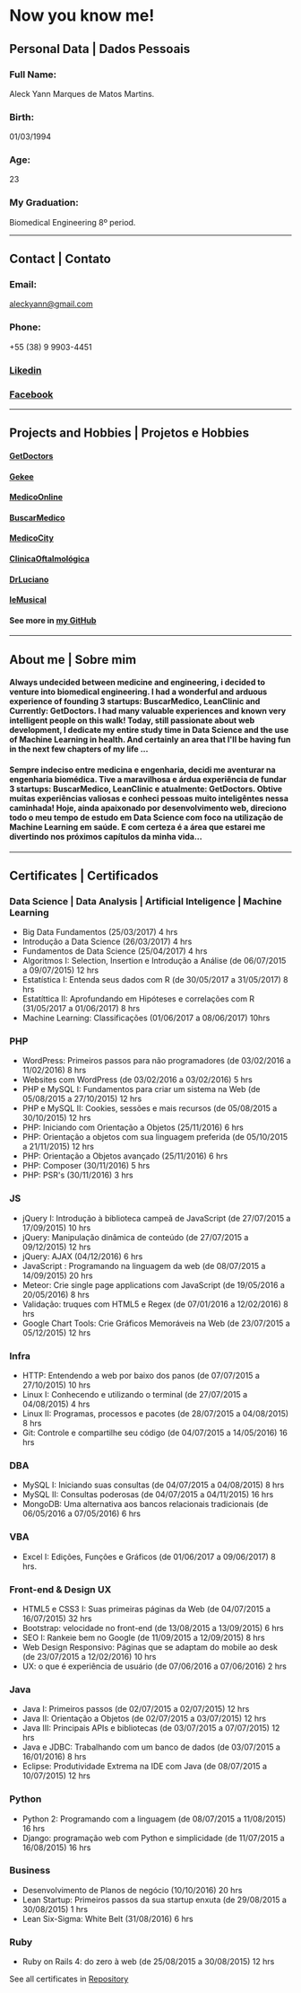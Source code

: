 # Now you know me! 

## Personal Data | Dados Pessoais 

### Full Name:
Aleck Yann Marques de Matos Martins.

### Birth:
01/03/1994

### Age:
23

### My Graduation:
Biomedical Engineering 8º period.

---
## Contact | Contato 

### Email:
aleckyann@gmail.com

### Phone:
+55 (38) 9 9903-4451

### [Likedin](https://www.linkedin.com/in/aleckyann/)

### [Facebook](https://www.facebook.com/aleckyann)

---
## Projects and Hobbies | Projetos e Hobbies 

#### [GetDoctors](http://getdoctors.com.br)
#### [Gekee](http://geekee.com.br)
#### [MedicoOnline](http://medico.online)
#### [BuscarMedico](http://buscarmedico.com.br)
#### [MedicoCity](http://medico.city)
#### [ClinicaOftalmológica](http://clinicaoftalmologicamoc.com.br)
#### [DrLuciano](http://drlucianosolianasser.com.br)
#### [IeMusical](http://iemusical.com.br)

#### See more in [my GitHub](http://github.com/aleckyann)

---
## About me | Sobre mim

#### Always undecided between medicine and engineering, i decided to venture into biomedical engineering. I had a wonderful and arduous experience of founding 3 startups: BuscarMedico, LeanClinic and Currently: GetDoctors. I had many valuable experiences and known very intelligent people on this walk! Today, still passionate about web development, I dedicate my entire study time in Data Science and the use of Machine Learning in health. And certainly an area that I'll be having fun in the next few chapters of my life ...

#### Sempre indeciso entre medicina e engenharia, decidi me aventurar na engenharia biomédica. Tive a maravilhosa e árdua experiência de fundar 3 startups: BuscarMedico, LeanClinic e atualmente: GetDoctors. Obtive muitas experiências valiosas e conheci pessoas muito inteligêntes nessa caminhada! Hoje, ainda apaixonado por desenvolvimento web, direciono todo o meu tempo de estudo em Data Science com foco na utilização de Machine Learning em saúde. E com certeza é a área que estarei me divertindo nos próximos capítulos da minha vida...
    
---
## Certificates | Certificados 

### Data Science | Data Analysis | Artificial Inteligence | Machine Learning
* Big Data Fundamentos (25/03/2017) 4 hrs
* Introdução a Data Science (26/03/2017) 4 hrs
* Fundamentos de Data Science (25/04/2017) 4 hrs
* Algoritmos I: Selection, Insertion e Introdução a Análise (de 06/07/2015 a 09/07/2015) 12 hrs 
* Estatística I: Entenda seus dados com R (de 30/05/2017 a 31/05/2017) 8 hrs 
* Estatíttica II: Aprofundando em Hipóteses e correlações com R (31/05/2017 a 01/06/2017) 8 hrs
* Machine Learning: Classificações (01/06/2017 a 08/06/2017) 10hrs

### PHP
* WordPress: Primeiros passos para não programadores (de 03/02/2016 a 11/02/2016) 8 hrs 
* Websites com WordPress (de 03/02/2016 a 03/02/2016) 5 hrs 
* PHP e MySQL I: Fundamentos para criar um sistema na Web (de 05/08/2015 a 27/10/2015) 12 hrs 
* PHP e MySQL II: Cookies, sessões e mais recursos (de 05/08/2015 a 30/10/2015) 12 hrs
* PHP: Iniciando com Orientação a Objetos (25/11/2016) 6 hrs
* PHP: Orientação a objetos com sua linguagem preferida (de 05/10/2015 a 21/11/2015) 12 hrs
* PHP: Orientação a Objetos avançado (25/11/2016) 6 hrs
* PHP: Composer (30/11/2016) 5 hrs
* PHP: PSR's (30/11/2016) 3 hrs

### JS
* jQuery I: Introdução à biblioteca campeã de JavaScript (de 27/07/2015 a 17/09/2015) 10 hrs 
* jQuery: Manipulação dinâmica de conteúdo (de 27/07/2015 a 09/12/2015) 12 hrs
* jQuery: AJAX (04/12/2016) 6 hrs
* JavaScript : Programando na linguagem da web (de 08/07/2015 a 14/09/2015) 20 hrs 
* Meteor: Crie single page applications com JavaScript (de 19/05/2016 a 20/05/2016) 8 hrs 
* Validação: truques com HTML5 e Regex (de 07/01/2016 a 12/02/2016) 8 hrs 
* Google Chart Tools: Crie Gráficos Memoráveis na Web (de 23/07/2015 a 05/12/2015) 12 hrs 

### Infra
* HTTP: Entendendo a web por baixo dos panos (de 07/07/2015 a 27/10/2015) 10 hrs 
* Linux I: Conhecendo e utilizando o terminal (de 27/07/2015 a 04/08/2015) 4 hrs 
* Linux II: Programas, processos e pacotes (de 28/07/2015 a 04/08/2015) 8 hrs 
* Git: Controle e compartilhe seu código (de 04/07/2015 a 14/05/2016) 16 hrs 

### DBA
* MySQL I: Iniciando suas consultas (de 04/07/2015 a 04/08/2015) 8 hrs 
* MySQL II: Consultas poderosas (de 04/07/2015 a 04/11/2015) 16 hrs 
* MongoDB: Uma alternativa aos bancos relacionais tradicionais (de 06/05/2016 a 07/05/2016) 6 hrs

### VBA
* Excel I: Edições, Funções e Gráficos (de 01/06/2017 a 09/06/2017) 8 hrs.

### Front-end & Design UX
* HTML5 e CSS3 I: Suas primeiras páginas da Web (de 04/07/2015 a 16/07/2015) 32 hrs 
* Bootstrap: velocidade no front-end (de 13/08/2015 a 13/09/2015) 6 hrs 
* SEO I: Rankeie bem no Google (de 11/09/2015 a 12/09/2015) 8 hrs 
* Web Design Responsivo: Páginas que se adaptam do mobile ao desk (de 23/07/2015 a 12/02/2016) 10 hrs 
* UX: o que é experiência de usuário (de 07/06/2016 a 07/06/2016) 2 hrs 

### Java
* Java I: Primeiros passos (de 02/07/2015 a 02/07/2015) 12 hrs 
* Java II: Orientação a Objetos (de 02/07/2015 a 03/07/2015) 12 hrs 
* Java III: Principais APIs e bibliotecas (de 03/07/2015 a 07/07/2015) 12 hrs 
* Java e JDBC: Trabalhando com um banco de dados (de 03/07/2015 a 16/01/2016) 8 hrs 
* Eclipse: Produtividade Extrema na IDE com Java (de 08/07/2015 a 10/07/2015) 12 hrs 

### Python
* Python 2: Programando com a linguagem (de 08/07/2015 a 11/08/2015) 16 hrs 
* Django: programação web com Python e simplicidade (de 11/07/2015 a 16/08/2015) 16 hrs 

### Business
* Desenvolvimento de Planos de negócio (10/10/2016) 20 hrs
* Lean Startup: Primeiros passos da sua startup enxuta (de 29/08/2015 a 30/08/2015) 1 hrs
* Lean Six-Sigma: White Belt (31/08/2016) 6 hrs

### Ruby
* Ruby on Rails 4: do zero à web (de 25/08/2015 a 30/08/2015) 12 hrs 

See all certificates in [Repository](https://github.com/aleckyann/my-certificates)



